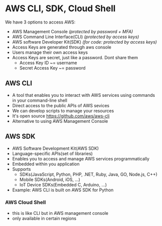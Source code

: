 # AWS CLI, SDK, Cloud Shell

We have 3 options to access AWS:
- AWS Management Console *(protected by password + MFA)*
- AWS Command Line Interface(CLI) *(protected by access keys)*
- AWS software Developer Kit(SDK) *(for code: protected by access keys)*
- Access Keys are generated through aws console
- Users manage their own  access keys
- Access Keys are secret, just like a password. Dont share them
    - Access Key ID ~= username
    - Secret Access Key ~= password

## AWS CLI
- A tool that enables you to interact with AWS services using commands in your command-line shell
- Direct access to the public APIs of AWS sevices
- We can develop scripts to manage your resources
- It's open source https://github.com/aws/aws-cli
- Alternative to using AWS Management Console

## AWS SDK
- AWS Software Development Kit(AWS SDK)
- Language-specific APIs(set of libraries)
- Enables you to access and manage AWS services programmatically
- Embedded within you application
- Supports
    - SDKs(JavaScript, Python, PHP, .NET, Ruby, Java, GO, Node.js, C++)
    - Mobile SDKs(Android, iOS, ...)
    - IoT Device SDKs(Embedded C, Arduino, ...)
- Example: AWS CLI is built on AWS SDK for Python

### AWS Cloud Shell
- this is like CLI but in AWS management console
- only available in certain regions
